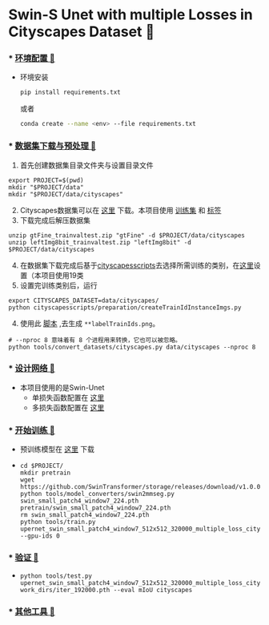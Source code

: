 # Swin-S Unet with multiple Losses in Cityscapes Dataset 🚀️

### * [环境配置 🎉️](docs/get_started.md)

* 环境安装

  ```bash
  pip install requirements.txt
  ```

  或者

  ```bash
  conda create --name <env> --file requirements.txt
  ```

### * [数据集下载与预处理 🎉️](docs/dataset_prepare.md)

1. 首先创建数据集目录文件夹与设置目录文件

```shell
export PROJECT=$(pwd)
mkdir "$PROJECT/data"
mkdir "$PROJECT/data/cityscapes"
```

2. Cityscapes数据集可以在 [这里](https://www.cityscapes-dataset.com/downloads/) 下载。本项目使用 [训练集](https://www.cityscapes-dataset.com/file-handling/?packageID=3) 和 [标签](https://www.cityscapes-dataset.com/file-handling/?packageID=1)
3. 下载完成后解压数据集

```shell
unzip gtFine_trainvaltest.zip "gtFine" -d $PROJECT/data/cityscapes
unzip leftImg8bit_trainvaltest.zip "leftImg8bit" -d $PROJECT/data/cityscapes
```

4. 在数据集下载完成后基于[cityscapesscripts](cityscapesscripts)去选择所需训练的类别，在[这里](cityscapesscripts/helpers/labels.py)设置（本项目使用19类
5. 设置完训练类别后，运行

```shell
export CITYSCAPES_DATASET=data/cityscapes/
python cityscapesscripts/preparation/createTrainIdInstanceImgs.py
```

4. 使用此 [脚本](https://github.com/open-mmlab/mmsegmentation/blob/master/tools/convert_datasets/cityscapes.py) ,去生成 `**labelTrainIds.png`。

```shell
# --nproc 8 意味着有 8 个进程用来转换，它也可以被忽略。
python tools/convert_datasets/cityscapes.py data/cityscapes --nproc 8
```

### * [设计网络 🎉️](docs/config_model.md)

* 本项目使用的是Swin-Unet
  * 单损失函数配置在 [这里](upernet_swin_small_patch4_window7_512x512_320000_cityscape.py)
  * 多损失函数配置在 [这里](upernet_swin_small_patch4_window7_512x512_320000_multiple_loss_cityscape.py)

### * [开始训练 🎉️](docs/train.md)

* 预训练模型在 [这里](https://github.com/SwinTransformer/storage/releases/download/v1.0.0/swin_small_patch4_window7_224.pth) 下载
* ```shell
  cd $PROJECT/
  mkdir pretrain
  wget https://github.com/SwinTransformer/storage/releases/download/v1.0.0/swin_small_patch4_window7_224.pth
  python tools/model_converters/swin2mmseg.py swin_small_patch4_window7_224.pth pretrain/swin_small_patch4_window7_224.pth
  rm swin_small_patch4_window7_224.pth
  python tools/train.py upernet_swin_small_patch4_window7_512x512_320000_multiple_loss_cityscape.py --gpu-ids 0
  ```

### * [验证 🎉️](docs/inference.md)

* ```shell
  python tools/test.py upernet_swin_small_patch4_window7_512x512_320000_multiple_loss_cityscape.py  work_dirs/iter_192000.pth --eval mIoU cityscapes
  ```

### * [其他工具 🎉️](docs/useful_tools.md)
